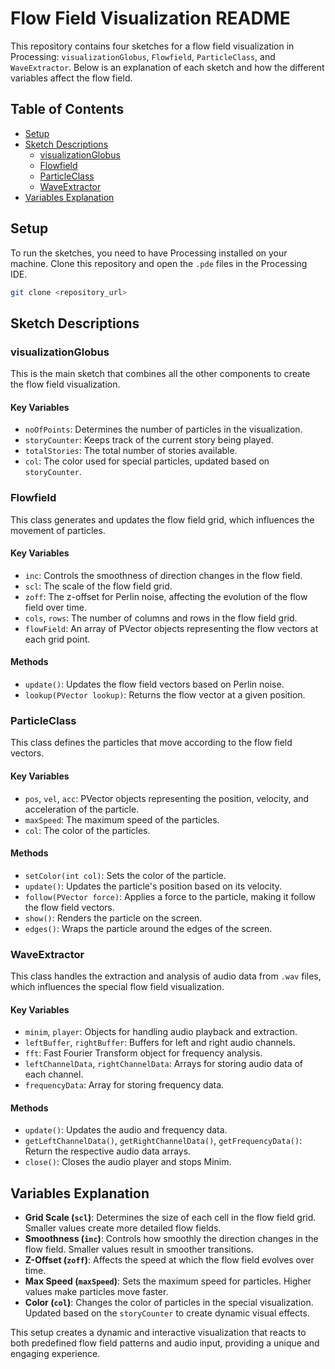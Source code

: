 # Flow Field Visualization README

This repository contains four sketches for a flow field visualization in Processing: `visualizationGlobus`, `Flowfield`, `ParticleClass`, and `WaveExtractor`. Below is an explanation of each sketch and how the different variables affect the flow field.

## Table of Contents

- [Setup](#setup)
- [Sketch Descriptions](#sketch-descriptions)
  - [visualizationGlobus](#visualizationglobus)
  - [Flowfield](#flowfield)
  - [ParticleClass](#particleclass)
  - [WaveExtractor](#waveextractor)
- [Variables Explanation](#variables-explanation)

## Setup

To run the sketches, you need to have Processing installed on your machine. Clone this repository and open the `.pde` files in the Processing IDE.

```sh
git clone <repository_url>
```

## Sketch Descriptions

### visualizationGlobus

This is the main sketch that combines all the other components to create the flow field visualization.

#### Key Variables

- `noOfPoints`: Determines the number of particles in the visualization.
- `storyCounter`: Keeps track of the current story being played.
- `totalStories`: The total number of stories available.
- `col`: The color used for special particles, updated based on `storyCounter`.

### Flowfield

This class generates and updates the flow field grid, which influences the movement of particles.

#### Key Variables

- `inc`: Controls the smoothness of direction changes in the flow field.
- `scl`: The scale of the flow field grid.
- `zoff`: The z-offset for Perlin noise, affecting the evolution of the flow field over time.
- `cols`, `rows`: The number of columns and rows in the flow field grid.
- `flowField`: An array of PVector objects representing the flow vectors at each grid point.

#### Methods

- `update()`: Updates the flow field vectors based on Perlin noise.
- `lookup(PVector lookup)`: Returns the flow vector at a given position.

### ParticleClass

This class defines the particles that move according to the flow field vectors.

#### Key Variables

- `pos`, `vel`, `acc`: PVector objects representing the position, velocity, and acceleration of the particle.
- `maxSpeed`: The maximum speed of the particles.
- `col`: The color of the particles.

#### Methods

- `setColor(int col)`: Sets the color of the particle.
- `update()`: Updates the particle's position based on its velocity.
- `follow(PVector force)`: Applies a force to the particle, making it follow the flow field vectors.
- `show()`: Renders the particle on the screen.
- `edges()`: Wraps the particle around the edges of the screen.

### WaveExtractor

This class handles the extraction and analysis of audio data from `.wav` files, which influences the special flow field visualization.

#### Key Variables

- `minim`, `player`: Objects for handling audio playback and extraction.
- `leftBuffer`, `rightBuffer`: Buffers for left and right audio channels.
- `fft`: Fast Fourier Transform object for frequency analysis.
- `leftChannelData`, `rightChannelData`: Arrays for storing audio data of each channel.
- `frequencyData`: Array for storing frequency data.

#### Methods

- `update()`: Updates the audio and frequency data.
- `getLeftChannelData()`, `getRightChannelData()`, `getFrequencyData()`: Return the respective audio data arrays.
- `close()`: Closes the audio player and stops Minim.

## Variables Explanation

- **Grid Scale (`scl`)**: Determines the size of each cell in the flow field grid. Smaller values create more detailed flow fields.
- **Smoothness (`inc`)**: Controls how smoothly the direction changes in the flow field. Smaller values result in smoother transitions.
- **Z-Offset (`zoff`)**: Affects the speed at which the flow field evolves over time.
- **Max Speed (`maxSpeed`)**: Sets the maximum speed for particles. Higher values make particles move faster.
- **Color (`col`)**: Changes the color of particles in the special visualization. Updated based on the `storyCounter` to create dynamic visual effects.

This setup creates a dynamic and interactive visualization that reacts to both predefined flow field patterns and audio input, providing a unique and engaging experience.